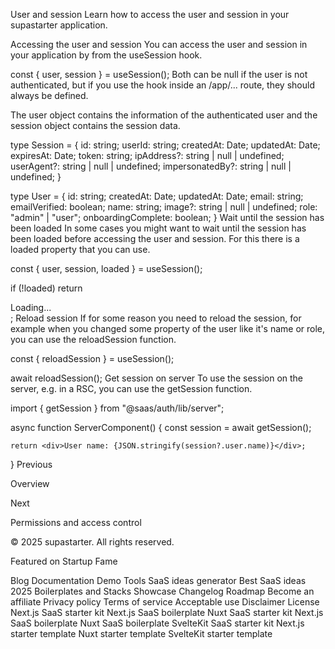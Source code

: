 User and session
Learn how to access the user and session in your supastarter application.

Accessing the user and session
You can access the user and session in your application by from the useSession hook.


const { user, session } = useSession();
Both can be null if the user is not authenticated, but if you use the hook inside an /app/... route, they should always be defined.

The user object contains the information of the authenticated user and the session object contains the session data.


type Session = {
    id: string;
    userId: string;
    createdAt: Date;
    updatedAt: Date;
    expiresAt: Date;
    token: string;
    ipAddress?: string | null | undefined;
    userAgent?: string | null | undefined;
    impersonatedBy?: string | null | undefined;
}
 
type User = {
    id: string;
    createdAt: Date;
    updatedAt: Date;
    email: string;
    emailVerified: boolean;
    name: string;
    image?: string | null | undefined;
    role: "admin" | "user";
    onboardingComplete: boolean;
}
Wait until the session has been loaded
In some cases you might want to wait until the session has been loaded before accessing the user and session. For this there is a loaded property that you can use.


const { user, session, loaded } = useSession();
 
if (!loaded) return <div>Loading...</div>;
Reload session
If for some reason you need to reload the session, for example when you changed some property of the user like it's name or role, you can use the reloadSession function.


const { reloadSession } = useSession();
 
await reloadSession();
Get session on server
To use the session on the server, e.g. in a RSC, you can use the getSession function.


import { getSession } from "@saas/auth/lib/server";
 
async function ServerComponent() {
    const session = await getSession();
 
    return <div>User name: {JSON.stringify(session?.user.name)}</div>;
}
Previous

Overview

Next

Permissions and access control

© 2025 supastarter. All rights reserved.

Featured on Startup Fame



Blog
Documentation
Demo
Tools
SaaS ideas generator
Best SaaS ideas 2025
Boilerplates and Stacks
Showcase
Changelog
Roadmap
Become an affiliate
Privacy policy
Terms of service
Acceptable use
Disclaimer
License
Next.js SaaS starter kit
Next.js SaaS boilerplate
Nuxt SaaS starter kit
Next.js SaaS boilerplate
Nuxt SaaS boilerplate
SvelteKit SaaS starter kit
Next.js starter template
Nuxt starter template
SvelteKit starter template

